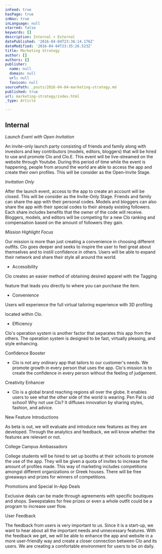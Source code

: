 ```yaml
---
inFeed: true
hasPage: true
inNav: true
inLanguage: null
starred: false
keywords: []
description: Internal + External
datePublished: '2016-04-04T23:36:14.176Z'
dateModified: '2016-04-04T23:35:26.523Z'
title: Marketing Strategy
author: []
authors: []
publisher:
  name: null
  domain: null
  url: null
  favicon: null
sourcePath: _posts/2016-04-04-marketing-strategy.md
published: true
url: marketing-strategy/index.html
_type: Article

---
```

## Internal

_Launch Event with Open Invitation_

An invite-only launch party consisting of friends and family along with investors and key contributors (models, editors, bloggers) that will be hired to use and promote Clo and Clo.E. This event will be live-streamed on the website through Youtube. During this period of time while the event is happening, people from around the world are able to access the app and create their own profiles. This will be consider as the Open-Invite Stage.

_Invitation Only_

After the launch event, access to the app to create an account will be closed. This will be consider as the Invite-Only Stage. Friends and family can share the app with their personal codes. Models and bloggers can also share the app with their special codes to their already existing followers. Each share includes benefits that the owner of the code will receive. Bloggers, models, and editors will be competing for a new Clo ranking and compensation based on the amount of followers they gain.

_Mission Highlight Focus_

Our mission is more than just creating a convenience in choosing different outfits. Clo goes deeper and seeks to inspire the user to feel great about themselves and to instill confidence in others. Users will be able to expand their network and share their style all around the world.

* Accessibility

Clo creates an easier method of obtaining desired apparel with the Tagging 

feature that leads you directly to where you can purchase the item.

* Convenience

Users will experience the full virtual tailoring experience with 3D profiling 

located within Clo.

* Efficiency

Clo's operation system is another factor that separates this app from the others. The operation system is designed to be fast, virtually pleasing, and style enhancing.

Confidence Booster

- Clo is not any ordinary app that tailors to our customer's needs. We promote growth in every person that uses the app. Clo's mission is to create the confidence in every person without the feeling of judgement.

Creativity Enhancer

- Clo is a global brand reaching regions all over the globe. It enables users to see what the other side of the world is wearing. Pen Pal is old school! Why not use Clo? It diffuses innovation by sharing styles, fashion, and advice.

New Feature Introductions

As beta is out, we will evaluate and introduce new features as they are developed. Through the analytics and feedback, we will know whether the features are relevant or not.

College Campus Ambassadors

College students will be hired to set up booths at their schools to promote the use of the app. They will be given a quota of invites to increase the amount of profiles made. This way of marketing includes competitions amongst different organizations or Greek houses. There will be free giveaways and prizes for winners of competitions.

Promotions and Special In-App Deals

Exclusive deals can be made through agreements with specific boutiques and shops. Sweepstakes for free prizes or even a whole outfit could be a program to increase user flow.

User Feedback

The feedback from users is very important to us. Since it is a start-up, we want to hear about all the important needs and unnecessary features. With the feedback we get, we will be able to enhance the app and website in a more user-friendly way and create a closer connection between Clo and its users. We are creating a comfortable environment for users to be on daily.